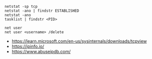 ```
netstat -sp tcp
netstat -ano | findstr ESTABLISHED
netstat -ano
tasklist | findstr <PID>

net user
net user <username> /delete
```

- https://learn.microsoft.com/en-us/sysinternals/downloads/tcpview
- https://ipinfo.io/
- https://www.abuseipdb.com/
